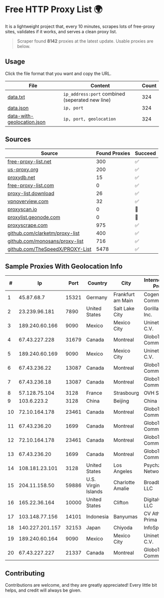 
# Free HTTP Proxy List 🌍

It is a lightweight project that, every 10 minutes, scrapes lots of free-proxy sites, validates if it works, and serves a clean proxy list.


> Scraper found **8142** proxies at the latest update. Usable proxies are below.

## Usage

Click the file format that you want and copy the URL.


|File|Content|Count|
|----|-------|-----|
|[data.txt](https://raw.githubusercontent.com/themiralay/Proxy-List-World/master/data.txt)|`ip_address:port` combined (seperated new line)|324|
|[data.json](https://raw.githubusercontent.com/themiralay/Proxy-List-World/master/data.json)|`ip, port`|324|
|[data-with-geolocation.json](https://raw.githubusercontent.com/themiralay/Proxy-List-World/master/data-with-geolocation.json)|`ip, port, geolocation`|324|

## Sources

|Source|Found Proxies|Succeed|
|------|-------------|-------|
|[free-proxy-list.net](https://free-proxy-list.net)|300|✅|
|[us-proxy.org](https://www.us-proxy.org)|200|✅|
|[proxydb.net](http://proxydb.net)|15|✅|
|[free-proxy-list.com](https://free-proxy-list.com/?page=&port=&type%5B%5D=http&type%5B%5D=https&up_time=0&search=Search)|0|✅|
|[proxy-list.download](https://www.proxy-list.download/HTTP)|26|✅|
|[vpnoverview.com](https://vpnoverview.com/privacy/anonymous-browsing/free-proxy-servers)|32|✅|
|[proxyscan.io](https://www.proxyscan.io)|0|🚫|
|[proxylist.geonode.com](https://proxylist.geonode.com/api/proxy-list?limit=300&page=1&sort_by=lastChecked&sort_type=desc&protocols=http,https)|0|🚫|
|[proxyscrape.com](https://api.proxyscrape.com/v2/?request=displayproxies&protocol=http&timeout=10000&country=all&ssl=all&anonymity=all)|975|✅|
|[github.com/clarketm/proxy-list](https://raw.githubusercontent.com/clarketm/proxy-list/master/proxy-list-raw.txt)|400|✅|
|[github.com/monosans/proxy-list](https://raw.githubusercontent.com/monosans/proxy-list/main/proxies/http.txt)|716|✅|
|[github.com/TheSpeedX/PROXY-List](https://raw.githubusercontent.com/TheSpeedX/PROXY-List/master/http.txt)|5478|✅|


## Sample Proxies With Geolocation Info

|#|Ip|Port|Country|City|Internet Service Provider|
|-|--|----|-------|----|-------------------------|
|1|45.87.68.7|15321|Germany|Frankfurt am Main|Cogent Communications|
|2|23.239.96.181|7890|United States|Salt Lake City|GorillaServers, Inc.|
|3|189.240.60.166|9090|Mexico|Mexico City|Uninet S.A. de C.V.|
|4|67.43.227.228|31679|Canada|Montreal|GloboTech Communications|
|5|189.240.60.169|9090|Mexico|Mexico City|Uninet S.A. de C.V.|
|6|67.43.236.22|13087|Canada|Montreal|GloboTech Communications|
|7|67.43.236.18|13087|Canada|Montreal|GloboTech Communications|
|8|57.128.75.104|3128|France|Strasbourg|OVH SAS|
|9|103.6.223.2|3128|China|Beijing|China Unicom|
|10|72.10.164.178|23461|Canada|Montreal|GloboTech Communications|
|11|67.43.236.20|1699|Canada|Montreal|GloboTech Communications|
|12|72.10.164.178|23461|Canada|Montreal|GloboTech Communications|
|13|67.43.236.20|1699|Canada|Montreal|GloboTech Communications|
|14|108.181.23.101|3128|United States|Los Angeles|Psychz Networks|
|15|204.11.158.50|59886|U.S. Virgin Islands|Charlotte Amalie|Broadband VI, LLC|
|16|165.22.36.164|10000|United States|Clifton|DigitalOcean, LLC|
|17|103.148.77.156|14101|Indonesia|Banyumas|CV Atha Media Prima|
|18|140.227.201.157|32153|Japan|Chiyoda|InfoSphere|
|19|189.240.60.164|9090|Mexico|Mexico City|Uninet S.A. de C.V.|
|20|67.43.227.227|21337|Canada|Montreal|GloboTech Communications|



## Contributing

Contributions are welcome, and they are greatly appreciated! Every
little bit helps, and credit will always be given.

